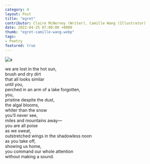 ```yaml
---
category: 4
layout: Post
title: "egret"
contributor: Claire McNerney (Writer), Camille Wang (Illustrator)
date: 2022-04-25 07:00:00 +0000
thumb: "egret-camille-wang.webp"
tags: 
- Poetry
featured: true
---
```

<div class="center">
    <img src="{{ site.baseurl }}/uploads/egret-camille-wang.jpg" 
        alt="a"
        class="w450">
</div>

we are lost in the hot sun,<br />
brush and dry dirt<br />
that all looks similar<br />
until you,<br />
perched in an arm of a lake forgotten,<br />
you,<br />
pristine despite the dust,<br />
the algal blooms,<br />
whiter than the snow<br />
you’ll never see,<br />
miles and mountains away&mdash;<br />
you are all poise<br />
as we sweat,<br />
outstretched wings in the shadowless noon<br />
as you take off,<br />
showing us home,<br />
you command our whole attention<br />
without making a sound.
